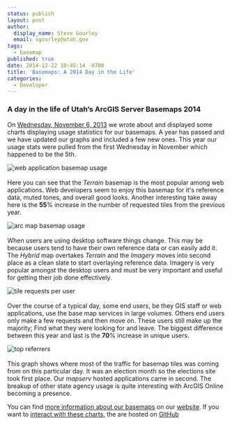 ```yaml
---
status: publish
layout: post
author:
  display_name: Steve Gourley
  email: sgourley@utah.gov
tags:
  - basemap
published: true
date: 2014-12-22 10:45:14 -0700
title: 'Basemaps: A 2014 Day in the Life'
categories:
  - Developer
---
```

<h3>A day in the life of Utah’s ArcGIS Server Basemaps 2014</h3>
<p>On <a href="{{site.baseurl}}{% post_url 2014-01-14-a-day-in-the-life-of-utahs-arcgis-server-base-maps %}">Wednesday, November 6, 2013</a> we wrote about and displayed some charts displaying usage statistics for our basemaps. A year has passed and we have updated our graphs and included a few new ones. This year our usage stats were pulled from the first Wednesday in November which happened to be the 5th.</p>
<p><img src="{{ "/downloads/2014.basemaps.png" | prepend: site.baseurl }}" alt="web application basemap usage"><br><br />
Here you can see that the <i>Terrain</i> basemap is the most popular among web applications. Web developers seem to enjoy this basemap for it&#39;s reference data, muted tones, and overall good looks.  Another interesting take away here is the <strong>55</strong>% increase in the number of requested tiles from the previous year.</p>
<p><img src="{{ "/downloads/2014.basemaps.arcmap.png" | prepend: site.baseurl }}" alt="arc map basemap usage"><br><br />
When users are using desktop software things change. This may be because users tend to have their own reference data or can easily add it. The <i>Hybrid</i> map overtakes <i>Terrain</i> and the <i>Imagery</i> moves into second place as a clean slate to start overlaying reference data. Imagery is very popular amongst the desktop users and must be very important and useful for getting their job done effectively.</p>
<p><img src="{{ "/downloads/2014.request.user_.png" | prepend: site.baseurl }}" alt="tile requests per user"><br><br />
Over the course of a typical day, some end users, be they GIS staff or web applications, use the base map services in large volumes. Others end users only make a few requests and then move on. These users still make up the majority; Find what they were looking for and leave. The biggest difference between this year and last is the <strong>70</strong>% increase in unique users.</p>
<p><img src="{{ "/downloads/2014.refer_.png" | prepend: site.baseurl }}" alt="top referrers"><br><br />
This graph shows where most of the traffic for basemap tiles was coming from on this particular day. It was an election month so the elections site took first place. Our <i>mapserv</i> hosted applications came in second. The breakup of other state agency usage is quite interesting with ArcGIS Online becoming a presence. </p>
<p>You can find <a href="{{ "/data/base-map-and-imagery/" | prepend: site.baseurl }}">more information about our basemaps</a> on our <a href="{{ "/" | prepend: site.baseurl }}">website</a>. If you want to <a href="http://steveoh.github.io/Charts">interact with these charts</a>, the are hosted on <a href="http://steveoh.github.io/Charts">GitHub</a></p>
